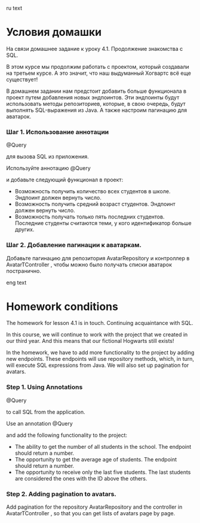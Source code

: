 ru text
# Условия домашки
>
 На связи домашнее задание к уроку 4.1. Продолжение знакомства с SQL.

В этом курсе мы продолжим работать с проектом, который создавали на третьем курсе. А это значит, что наш выдуманный Хогвартс всё еще существует!
>

В домашнем задании нам предстоит добавить больше функционала в проект путем добавления новых эндпоинтов. Эти эндпоинты будут использовать методы репозиториев, которые, в свою очередь, будут выполнять SQL-выражения из Java. А также настроим пагинацию для аватарок.

### Шаг 1. Использование аннотации 
@Query

 для вызова SQL из приложения.

Используйте аннотацию 
@Query

 и добавьте следующий функционал в проект:

 - Возможность получить количество всех студентов в школе. Эндпоинт должен вернуть число.
 - Возможность получить средний возраст студентов. Эндпоинт должен вернуть число.
 - Возможность получать только пять последних студентов. Последние студенты считаются теми, у кого идентификатор больше других.
### Шаг 2. Добавление пагинации к аватаркам.

Добавьте пагинацию для репозитория 
AvatarRepository
 и контроллер в 
AvatarTController
, чтобы можно было получать списки аватарок постранично.

eng text
# Homework conditions
>
The homework for lesson 4.1 is in touch. Continuing acquaintance with SQL.

In this course, we will continue to work with the project that we created in our third year. And this means that our fictional Hogwarts still exists!
>

In the homework, we have to add more functionality to the project by adding new endpoints. These endpoints will use repository methods, which, in turn, will execute SQL expressions from Java. We will also set up pagination for avatars.

### Step 1. Using Annotations 
@Query

 to call SQL from the application.

Use an annotation 
@Query

 and add the following functionality to the project:

 - The ability to get the number of all students in the school. The endpoint should return a number.
 - The opportunity to get the average age of students. The endpoint should return a number.
 - The opportunity to receive only the last five students. The last students are considered the ones with the ID above the others.
### Step 2. Adding pagination to avatars.

Add pagination for the repository 
AvatarRepository
 and the controller in 
AvatarTController
, so that you can get lists of avatars page by page.
